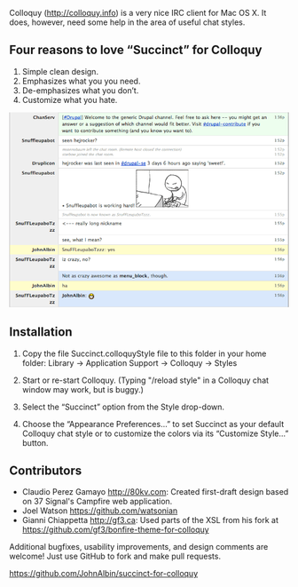 Colloquy (<http://colloquy.info>) is a very nice IRC client for Mac OS X. It does, however, need some help in the area of useful chat styles.


Four reasons to love “Succinct” for Colloquy
--------------------------------------------

1. Simple clean design.
2. Emphasizes what you you need.
3. De-emphasizes what you don’t.
4. Customize what you hate.

<img src="https://github.com/JohnAlbin/succinct-for-colloquy/raw/master/screenshot.png" width="800" alt="Screenshot" />


Installation
------------

1. Copy the file Succinct.colloquyStyle file to this folder in your home folder:
     Library -> Application Support -> Colloquy -> Styles

2. Start or re-start Colloquy. (Typing "/reload style" in a Colloquy chat window may work, but is buggy.)

3. Select the “Succinct” option from the Style drop-down.

4. Choose the “Appearance Preferences…” to set Succinct as your default Colloquy chat style or to customize the colors via its “Customize Style…” button.


Contributors
------------

* Claudio Perez Gamayo <http://80kv.com>: Created first-draft design based on 37 Signal's Campfire web application.
* Joel Watson <https://github.com/watsonian>
* Gianni Chiappetta <http://gf3.ca>: Used parts of the XSL from his fork at <https://github.com/gf3/bonfire-theme-for-colloquy>

Additional bugfixes, usability improvements, and design comments are
welcome! Just use GitHub to fork and make pull requests.

<https://github.com/JohnAlbin/succinct-for-colloquy>
